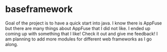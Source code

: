baseframework
=============

Goal of the project is to have a quick start into java. 
I know there is AppFuse but there are many things about AppFuse that I did not like. 
I ended up coming up with something that I like! Check it out and give me feedback!
I am planning to add more modules for different web frameworks as I go along. 
